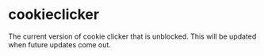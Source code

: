 # cookieclicker
 The current version of cookie clicker that is unblocked. This will be updated when future updates come out.
